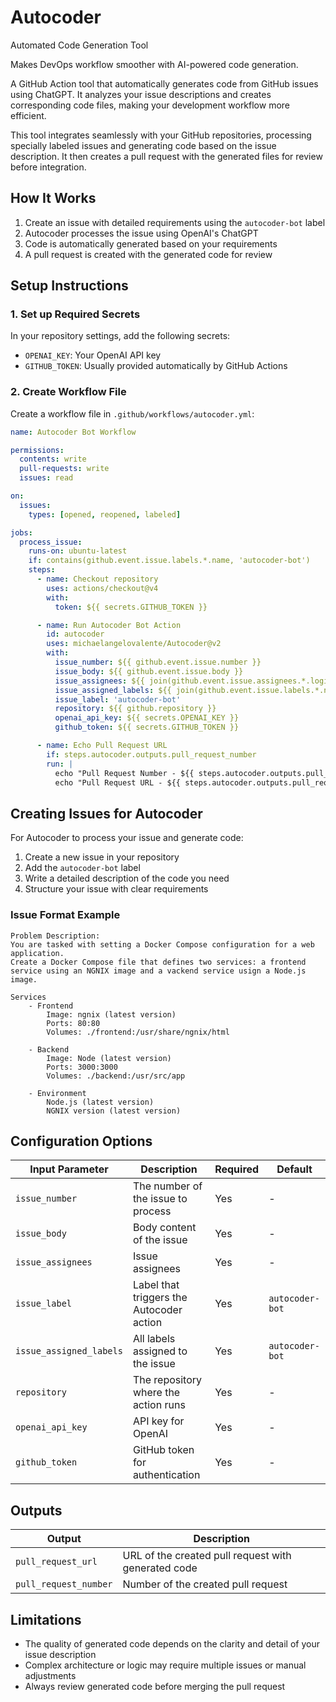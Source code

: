 # Autocoder

Automated Code Generation Tool

Makes DevOps workflow smoother with AI-powered code generation.

A GitHub Action tool that automatically generates code from GitHub issues using ChatGPT. It analyzes your issue descriptions and creates corresponding code files, making your development workflow more efficient.

This tool integrates seamlessly with your GitHub repositories, processing specially labeled issues and generating code based on the issue description. It then creates a pull request with the generated files for review before integration.

## How It Works

1. Create an issue with detailed requirements using the `autocoder-bot` label
2. Autocoder processes the issue using OpenAI's ChatGPT
3. Code is automatically generated based on your requirements
4. A pull request is created with the generated code for review

## Setup Instructions

### 1. Set up Required Secrets

In your repository settings, add the following secrets:
- `OPENAI_KEY`: Your OpenAI API key
- `GITHUB_TOKEN`: Usually provided automatically by GitHub Actions

### 2. Create Workflow File

Create a workflow file in `.github/workflows/autocoder.yml`:

```yaml
name: Autocoder Bot Workflow

permissions:
  contents: write
  pull-requests: write
  issues: read

on:
  issues:
    types: [opened, reopened, labeled]

jobs:
  process_issue:
    runs-on: ubuntu-latest
    if: contains(github.event.issue.labels.*.name, 'autocoder-bot')
    steps:
      - name: Checkout repository
        uses: actions/checkout@v4
        with: 
          token: ${{ secrets.GITHUB_TOKEN }}

      - name: Run Autocoder Bot Action
        id: autocoder
        uses: michaelangelovalente/Autocoder@v2
        with:
          issue_number: ${{ github.event.issue.number }}
          issue_body: ${{ github.event.issue.body }}
          issue_assignees: ${{ join(github.event.issue.assignees.*.login, ', ') }}
          issue_assigned_labels: ${{ join(github.event.issue.labels.*.name, ', ') }}
          issue_label: 'autocoder-bot'
          repository: ${{ github.repository }}
          openai_api_key: ${{ secrets.OPENAI_KEY }}
          github_token: ${{ secrets.GITHUB_TOKEN }}

      - name: Echo Pull Request URL
        if: steps.autocoder.outputs.pull_request_number
        run: |
          echo "Pull Request Number - ${{ steps.autocoder.outputs.pull_request_number }}"
          echo "Pull Request URL - ${{ steps.autocoder.outputs.pull_request_url }}"
```

## Creating Issues for Autocoder

For Autocoder to process your issue and generate code:

1. Create a new issue in your repository
2. Add the `autocoder-bot` label
3. Write a detailed description of the code you need
4. Structure your issue with clear requirements

### Issue Format Example

```
Problem Description:
You are tasked with setting a Docker Compose configuration for a web application.
Create a Docker Compose file that defines two services: a frontend service using an NGNIX image and a vackend service usign a Node.js image.

Services
    - Frontend
        Image: ngnix (latest version)
        Ports: 80:80
        Volumes: ./frontend:/usr/share/ngnix/html

    - Backend
        Image: Node (latest version)
        Ports: 3000:3000
        Volumes: ./backend:/usr/src/app
    
    - Environment
        Node.js (latest version)
        NGNIX version (latest version)
```

## Configuration Options

| Input Parameter | Description | Required | Default |
|----------------|-------------|----------|---------|
| `issue_number` | The number of the issue to process | Yes | - |
| `issue_body` | Body content of the issue | Yes | - |
| `issue_assignees` | Issue assignees | Yes | - |
| `issue_label` | Label that triggers the Autocoder action | Yes | `autocoder-bot` |
| `issue_assigned_labels` | All labels assigned to the issue | Yes | `autocoder-bot` |
| `repository` | The repository where the action runs | Yes | - |
| `openai_api_key` | API key for OpenAI | Yes | - |
| `github_token` | GitHub token for authentication | Yes | - |

## Outputs

| Output | Description |
|--------|-------------|
| `pull_request_url` | URL of the created pull request with generated code |
| `pull_request_number` | Number of the created pull request |

## Limitations

- The quality of generated code depends on the clarity and detail of your issue description
- Complex architecture or logic may require multiple issues or manual adjustments
- Always review generated code before merging the pull request